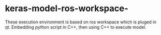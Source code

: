 # keras-model-ros-workspace-
These execution environment is based on ros workspace which is pluged in qt. Embedding python script in C++, then using C++ to execute model.
